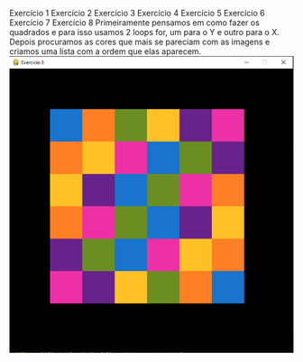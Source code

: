 Exercício 1
Exercício 2
Exercício 3
Exercício 4
Exercício 5
Exercício 6
Exercício 7
Exercício 8
Primeiramente pensamos em como fazer os quadrados e para isso usamos 2 loops for, um para o Y e outro para o X.
Depois procuramos as cores que mais se pareciam com as imagens e criamos uma lista com a ordem que elas aparecem.
<img src="/assets/8.png">